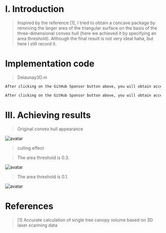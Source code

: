#  I. Introduction 

>  Inspired by the reference [1], I tried to obtain a concave package by removing the larger area of the triangular surface on the basis of the three-dimensional convex hull (here we achieved it by specifying an area threshold). Although the final result is not very ideal haha, but here I still record it. 

#  Implementation code 

>  Delaunay3D.m 

 ```python  
After clicking on the GitHub Sponsor button above, you will obtain access permissions to my private code repository ( https://github.com/slowlon/my_code_bar ) to view this blog code. By searching the code number of this blog, you can find the code you need, code number is: 202402030957406514
 ```  
> 

 ```python  
After clicking on the GitHub Sponsor button above, you will obtain access permissions to my private code repository ( https://github.com/slowlon/my_code_bar ) to view this blog code. By searching the code number of this blog, you can find the code you need, code number is: 202402030957406514
 ```  
#  III. Achieving results 

>  Original convex hull appearance 

![avatar]( 680d8faebb9f4425b1bfc778ff0f8536.png) 

>  culling effect 

>  The area threshold is 0.3. 

![avatar]( 1070120a38a54c89a0535d44b4118d3f.png) 

>  The area threshold is 0.1. 

![avatar]( 972a2773a4214b59abc928f012679313.png) 

#  References 

>  [1] Accurate calculation of single tree canopy volume based on 3D laser scanning data 

